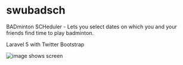 swubadsch
=========

BADminton SCHeduler - Lets you select dates on which you and your friends find time to play badminton.


Laravel 5 with Twitter Bootstrap

![image shows screen](http://langaust.com/github/swubadsch01.png)
